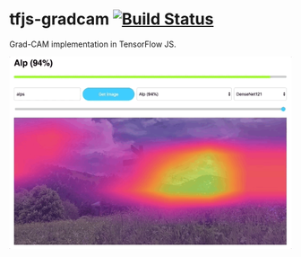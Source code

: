 # tfjs-gradcam [![Build Status](https://travis-ci.com/carlthome/tfjs-gradcam.svg?token=qQ1KCZyDBme5XxMwuNVj&branch=master)](https://travis-ci.com/carlthome/tfjs-gradcam)
 Grad-CAM implementation in TensorFlow JS.


[![example.gif](example.gif)](https://www.csc.kth.se/~cthome/gradcam/)
